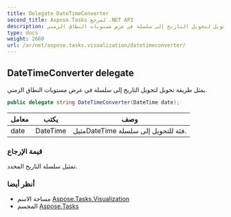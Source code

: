 ```yaml
---
title: Delegate DateTimeConverter
second_title: Aspose.Tasks لمرجع .NET API
description: يمثل طريقة تحويل لتحويل التاريخ إلى سلسلة في عرض مستويات النطاق الزمني.
type: docs
weight: 2660
url: /ar/net/aspose.tasks.visualization/datetimeconverter/
---
```

## DateTimeConverter delegate

يمثل طريقة تحويل لتحويل التاريخ إلى سلسلة في عرض مستويات النطاق الزمني.

```csharp
public delegate string DateTimeConverter(DateTime date);
```

| معامل | يكتب | وصف |
| --- | --- | --- |
| date | DateTime | مثيلDateTime فئة للتحويل إلى سلسلة. |

### قيمة الإرجاع

تمثيل سلسلة التاريخ المحدد.

### أنظر أيضا

* مساحة الاسم [Aspose.Tasks.Visualization](../../aspose.tasks.visualization/)
* المجسم [Aspose.Tasks](../../)



